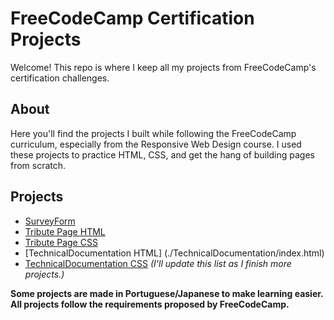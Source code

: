 # FreeCodeCamp Certification Projects

Welcome! This repo is where I keep all my projects from FreeCodeCamp's certification challenges.

## About

Here you'll find the projects I built while following the FreeCodeCamp curriculum, especially from the Responsive Web Design course. I used these projects to practice HTML, CSS, and get the hang of building pages from scratch.

## Projects

- [SurveyForm](./SurveyForm/index.html)
- [Tribute Page HTML](./Tribute%20Page/index.html)
- [Tribute Page CSS](./Tribute%20Page/styles.css)
- [TechnicalDocumentation HTML] (./TechnicalDocumentation/index.html)
- [TechnicalDocumentation CSS](./TechnicalDocumentation/styles.css)
*(I'll update this list as I finish more projects.)*

**Some projects are made in Portuguese/Japanese to make learning easier.
All projects follow the requirements proposed by FreeCodeCamp.**
